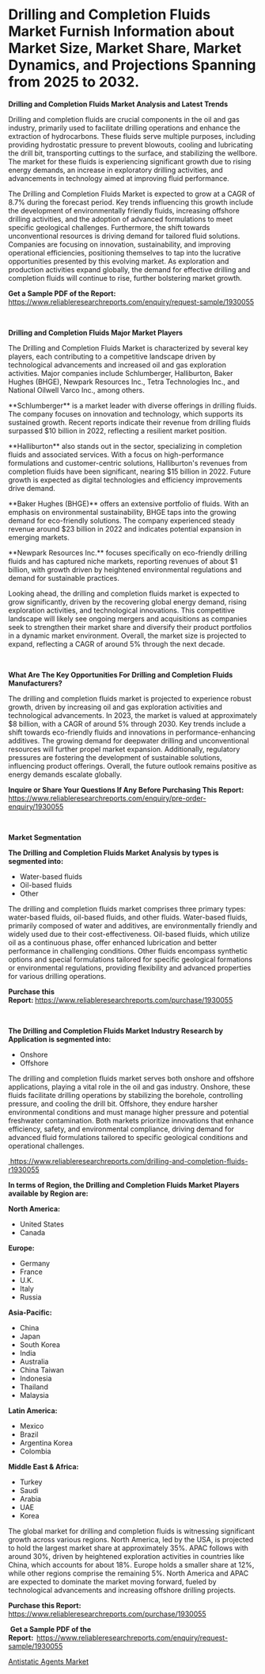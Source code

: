 <p><h1>Drilling and Completion Fluids Market Furnish Information about Market Size, Market Share, Market Dynamics, and Projections Spanning from 2025 to 2032.</h1></p><p><strong>Drilling and Completion Fluids Market Analysis and Latest Trends</strong></p>
<p><p>Drilling and completion fluids are crucial components in the oil and gas industry, primarily used to facilitate drilling operations and enhance the extraction of hydrocarbons. These fluids serve multiple purposes, including providing hydrostatic pressure to prevent blowouts, cooling and lubricating the drill bit, transporting cuttings to the surface, and stabilizing the wellbore. The market for these fluids is experiencing significant growth due to rising energy demands, an increase in exploratory drilling activities, and advancements in technology aimed at improving fluid performance.</p><p>The Drilling and Completion Fluids Market is expected to grow at a CAGR of 8.7% during the forecast period. Key trends influencing this growth include the development of environmentally friendly fluids, increasing offshore drilling activities, and the adoption of advanced formulations to meet specific geological challenges. Furthermore, the shift towards unconventional resources is driving demand for tailored fluid solutions. Companies are focusing on innovation, sustainability, and improving operational efficiencies, positioning themselves to tap into the lucrative opportunities presented by this evolving market. As exploration and production activities expand globally, the demand for effective drilling and completion fluids will continue to rise, further bolstering market growth.</p></p>
<p><strong>Get a Sample PDF of the Report:&nbsp;</strong> <a href="https://www.reliableresearchreports.com/enquiry/request-sample/1930055?utm_campaign=3362&utm_medium=2&utm_source=Github&utm_content=ia&utm_term=01042025&utm_id=drilling-and-completion-fluids">https://www.reliableresearchreports.com/enquiry/request-sample/1930055</a></p>
<p>&nbsp;</p>
<p><strong>Drilling and Completion Fluids Major Market Players</strong></p>
<p><p>The Drilling and Completion Fluids Market is characterized by several key players, each contributing to a competitive landscape driven by technological advancements and increased oil and gas exploration activities. Major companies include Schlumberger, Halliburton, Baker Hughes (BHGE), Newpark Resources Inc., Tetra Technologies Inc., and National Oilwell Varco Inc., among others.</p><p>**Schlumberger** is a market leader with diverse offerings in drilling fluids. The company focuses on innovation and technology, which supports its sustained growth. Recent reports indicate their revenue from drilling fluids surpassed $10 billion in 2022, reflecting a resilient market position.</p><p>**Halliburton** also stands out in the sector, specializing in completion fluids and associated services. With a focus on high-performance formulations and customer-centric solutions, Halliburton's revenues from completion fluids have been significant, nearing $15 billion in 2022. Future growth is expected as digital technologies and efficiency improvements drive demand.</p><p>**Baker Hughes (BHGE)** offers an extensive portfolio of fluids. With an emphasis on environmental sustainability, BHGE taps into the growing demand for eco-friendly solutions. The company experienced steady revenue around $23 billion in 2022 and indicates potential expansion in emerging markets.</p><p>**Newpark Resources Inc.** focuses specifically on eco-friendly drilling fluids and has captured niche markets, reporting revenues of about $1 billion, with growth driven by heightened environmental regulations and demand for sustainable practices.</p><p>Looking ahead, the drilling and completion fluids market is expected to grow significantly, driven by the recovering global energy demand, rising exploration activities, and technological innovations. This competitive landscape will likely see ongoing mergers and acquisitions as companies seek to strengthen their market share and diversify their product portfolios in a dynamic market environment. Overall, the market size is projected to expand, reflecting a CAGR of around 5% through the next decade.</p></p>
<p>&nbsp;</p>
<p><strong>What Are The Key Opportunities For Drilling and Completion Fluids Manufacturers?</strong></p>
<p><p>The drilling and completion fluids market is projected to experience robust growth, driven by increasing oil and gas exploration activities and technological advancements. In 2023, the market is valued at approximately $8 billion, with a CAGR of around 5% through 2030. Key trends include a shift towards eco-friendly fluids and innovations in performance-enhancing additives. The growing demand for deepwater drilling and unconventional resources will further propel market expansion. Additionally, regulatory pressures are fostering the development of sustainable solutions, influencing product offerings. Overall, the future outlook remains positive as energy demands escalate globally.</p></p>
<p><strong>Inquire or Share Your Questions If Any Before Purchasing This Report:</strong> <a href="https://www.reliableresearchreports.com/enquiry/pre-order-enquiry/1930055?utm_campaign=3362&utm_medium=2&utm_source=Github&utm_content=ia&utm_term=01042025&utm_id=drilling-and-completion-fluids">https://www.reliableresearchreports.com/enquiry/pre-order-enquiry/1930055</a></p>
<p>&nbsp;</p>
<p><strong>Market Segmentation</strong></p>
<p><strong>The Drilling and Completion Fluids Market Analysis by types is segmented into:</strong></p>
<p><ul><li>Water-based fluids</li><li>Oil-based fluids</li><li>Other</li></ul></p>
<p><p>The drilling and completion fluids market comprises three primary types: water-based fluids, oil-based fluids, and other fluids. Water-based fluids, primarily composed of water and additives, are environmentally friendly and widely used due to their cost-effectiveness. Oil-based fluids, which utilize oil as a continuous phase, offer enhanced lubrication and better performance in challenging conditions. Other fluids encompass synthetic options and special formulations tailored for specific geological formations or environmental regulations, providing flexibility and advanced properties for various drilling operations.</p></p>
<p><strong>Purchase this Report:&nbsp;</strong><a href="https://www.reliableresearchreports.com/purchase/1930055?utm_campaign=3362&utm_medium=2&utm_source=Github&utm_content=ia&utm_term=01042025&utm_id=drilling-and-completion-fluids">https://www.reliableresearchreports.com/purchase/1930055</a></p>
<p>&nbsp;</p>
<p><strong>The Drilling and Completion Fluids Market Industry Research by Application is segmented into:</strong></p>
<p><ul><li>Onshore</li><li>Offshore</li></ul></p>
<p><p>The drilling and completion fluids market serves both onshore and offshore applications, playing a vital role in the oil and gas industry. Onshore, these fluids facilitate drilling operations by stabilizing the borehole, controlling pressure, and cooling the drill bit. Offshore, they endure harsher environmental conditions and must manage higher pressure and potential freshwater contamination. Both markets prioritize innovations that enhance efficiency, safety, and environmental compliance, driving demand for advanced fluid formulations tailored to specific geological conditions and operational challenges.</p></p>
<p><a href="https://www.reliableresearchreports.com/drilling-and-completion-fluids-r1930055?utm_campaign=3362&utm_medium=2&utm_source=Github&utm_content=ia&utm_term=01042025&utm_id=drilling-and-completion-fluids">&nbsp;https://www.reliableresearchreports.com/drilling-and-completion-fluids-r1930055</a></p>
<p><strong>In terms of Region, the Drilling and Completion Fluids Market Players available by Region are:</strong></p>
<p>
    <p> <strong> North America: </strong>
        <ul>
            <li>United States</li>
            <li>Canada</li>
        </ul>
        </p> 
    <p> <strong> Europe: </strong>
        <ul>
            <li>Germany</li>
            <li>France</li>
            <li>U.K.</li>
            <li>Italy</li>
            <li>Russia</li>
        </ul>
        </p> 
    <p> <strong> Asia-Pacific: </strong>
        <ul>
            <li>China</li>
            <li>Japan</li>
            <li>South Korea</li>
            <li>India</li>
            <li>Australia</li>
            <li>China Taiwan</li>
            <li>Indonesia</li>
            <li>Thailand</li>
            <li>Malaysia</li>
        </ul>
        </p> 
    <p> <strong> Latin America: </strong>
        <ul>
            <li>Mexico</li>
            <li>Brazil</li>
            <li>Argentina Korea</li>
            <li>Colombia</li>
        </ul>
        </p> 
    <p> <strong> Middle East & Africa: </strong>
        <ul>
            <li>Turkey</li>
            <li>Saudi</li>
            <li>Arabia</li>
            <li>UAE</li>
            <li>Korea</li>
        </ul>
    </p>
    </p>
<p><p>The global market for drilling and completion fluids is witnessing significant growth across various regions. North America, led by the USA, is projected to hold the largest market share at approximately 35%. APAC follows with around 30%, driven by heightened exploration activities in countries like China, which accounts for about 18%. Europe holds a smaller share at 12%, while other regions comprise the remaining 5%. North America and APAC are expected to dominate the market moving forward, fueled by technological advancements and increasing offshore drilling projects.</p></p>
<p><strong>Purchase this Report: </strong><a href="https://www.reliableresearchreports.com/purchase/1930055?utm_campaign=3362&utm_medium=2&utm_source=Github&utm_content=ia&utm_term=01042025&utm_id=drilling-and-completion-fluids">https://www.reliableresearchreports.com/purchase/1930055</a></p>
<p>&nbsp;<strong>Get a Sample PDF of the Report:&nbsp;&nbsp;</strong><a href="https://www.reliableresearchreports.com/enquiry/request-sample/1930055?utm_campaign=3362&utm_medium=2&utm_source=Github&utm_content=ia&utm_term=01042025&utm_id=drilling-and-completion-fluids">https://www.reliableresearchreports.com/enquiry/request-sample/1930055</a></p>
<p><strong></strong></p>
<p><p><a href="https://github.com/vigoseiler/Market-Research-Report-List-1/blob/main/antistatic-agents-market.md?utm_campaign=3362&utm_medium=2&utm_source=Github&utm_content=ia&utm_term=01042025&utm_id=drilling-and-completion-fluids">Antistatic Agents Market</a></p></p>